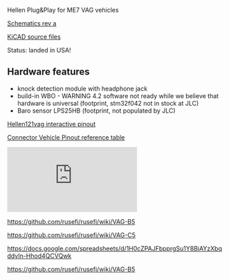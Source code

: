 Hellen Plug&Play for ME7 VAG vehicles

[Schematics rev a](https://github.com/rusefi/hellen121vag/raw/main/boards/hellen121vag-a/board/hellen121vag-a-schematic.pdf)

[KiCAD source files](https://github.com/rusefi/hellen121vag)

Status: landed in USA!


## Hardware features

* knock detection module with headphone jack
* build-in WBO - WARNING 4.2 software not ready while we believe that hardware is universal (footprint, stm32f042 not in stock at JLC)
* Baro sensor LPS25HB (footprint, not populated by JLC)



[Hellen121vag interactive pinout](https://rusefi.com/docs/pinouts/hellen/hellen121vag/)

[Connector Vehicle Pinout reference table](https://docs.google.com/spreadsheets/d/1H0cZPAJFbpprgSu1Y8BiAYzXbqddvIn-Hhod4QCVQwk)

![x](https://rusefi.com/forum/download/file.php?id=7575)

https://github.com/rusefi/rusefi/wiki/VAG-B5

https://github.com/rusefi/rusefi/wiki/VAG-C5

https://docs.google.com/spreadsheets/d/1H0cZPAJFbpprgSu1Y8BiAYzXbqddvIn-Hhod4QCVQwk


https://github.com/rusefi/rusefi/wiki/VAG-B5